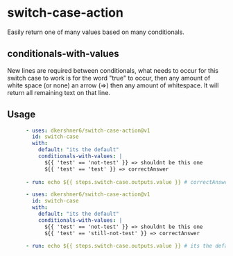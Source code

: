 # switch-case-action

Easily return one of many values based on many conditionals.

## conditionals-with-values

New lines are required between conditionals, what needs to occur for this switch case to work is for the word "true" to occur, then any amount of white space (or none) an arrow (=>) then any amount of whitespace. It will return all remaining text on that line.

## Usage

```yml
      - uses: dkershner6/switch-case-action@v1
        id: switch-case
        with:
          default: "its the default"
          conditionals-with-values: |
            ${{ 'test' == 'not-test' }} => shouldnt be this one
            ${{ 'test' == 'test' }} => correctAnswer
          
      - run: echo ${{ steps.switch-case.outputs.value }} # correctAnswer
```


```yml
      - uses: dkershner6/switch-case-action@v1
        id: switch-case
        with:
          default: "its the default"
          conditionals-with-values: |
            ${{ 'test' == 'not-test' }} => shouldnt be this one
            ${{ 'test' == 'still-not-test' }} => correctAnswer
          
      - run: echo ${{ steps.switch-case.outputs.value }} # its the default
```
